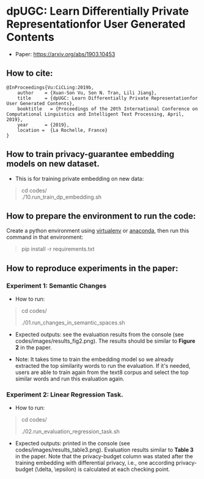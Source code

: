# dpUGC: Learn Differentially Private Representationfor User Generated Contents 
* Paper: https://arxiv.org/abs/1903.10453
## How to cite:
```
@InProceedings{Vu:CiCLing:2019b,
	author    = {Xuan-Son Vu, Son N. Tran, Lili Jiang},
	title     = {dpUGC: Learn Differentially Private Representationfor User Generated Contents},
	booktitle   = {Proceedings of the 20th International Conference on Computational Linguistics and Intelligent Text Processing, April, 2019},
	year      = {2019},
	location = 	{La Rochelle, France}
}
```

## How to train privacy-guarantee embedding models on new dataset.
* This is for training private embedding on new data:
> cd codes/ <br>
> ./10.run_train_dp_embedding.sh

## How to prepare the environment to run the code:
Create a python environment using [virtualenv](https://docs.python.org/3/library/venv.html) 
or [anaconda](https://www.anaconda.com/distribution/), 
then run this command in that environment:
> pip install -r requirements.txt

## How to reproduce experiments in the paper:

### Experiment 1: Semantic Changes
* How to run:<br>
> cd codes/ <br>
>
> ./01.run_changes_in_semantic_spaces.sh
* Expected outputs: see the evaluation results from the console (see codes/images/results_fig2.png). 
The results should be similar to **Figure 2** in the paper.

* Note:
It takes time to train the embedding model so we already extracted the top similarity 
words to run the evaluation. If it's needed, users are able to train again from the text8 corpus
and select the top similar words and run this evaluation again.

### Experiment 2: Linear Regression Task.
* How to run:
> cd codes/ <br>
>
> ./02.run_evaluation_regression_task.sh

* Expected outputs: printed in the console (see codes/images/results_table3.png). Evaluation results similar to **Table 3** in the paper. 
Note that the privacy-budget column was stated after the training embedding with differential privacy, 
i.e., one according privacy-budget (\delta, \epsilon) is calculated at each checking point.
